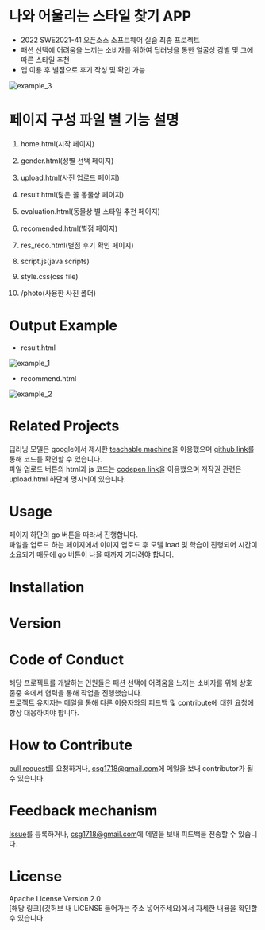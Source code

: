 # 나와 어울리는 스타일 찾기 APP
- 2022 SWE2021-41 오픈소스 소프트웨어 실습 최종 프로젝트
- 패션 선택에 어려움을 느끼는 소비자를 위하여 딥러닝을 통한 얼굴상 감별 및 그에 따른 스타일 추천
- 앱 이용 후 별점으로 후기 작성 및 확인 가능  

![example_3](https://user-images.githubusercontent.com/64960264/204803700-81072415-f1d3-453a-8782-e93f7dda79b8.PNG)


# 페이지 구성 파일 별 기능 설명
1. home.html(시작 페이지)

2. gender.html(성별 선택 페이지)

3. upload.html(사진 업로드 페이지)

4. result.html(닮은 꼴 동물상 페이지)

5. evaluation.html(동물상 별 스타일 추천 페이지)

6. recomended.html(별점 페이지)

7. res_reco.html(별점 후기 확인 페이지)

8. script.js(java scripts)

9. style.css(css file)

10. /photo(사용한 사진 폴더)

# Output Example

- result.html  

![example_1](https://user-images.githubusercontent.com/64960264/204799649-6c515d4a-254d-44c3-a006-2eeaae750464.PNG)


- recommend.html  

![example_2](https://user-images.githubusercontent.com/64960264/204799689-745a5c1f-88e7-4f2c-bbe5-d23943a2d51f.PNG)


# Related Projects
딥러닝 모델은 google에서 제시한 [teachable machine](https://teachablemachine.withgoogle.com/)을 이용했으며 [github link](https://github.com/googlecreativelab/teachablemachine-community)를 통해 코드를 확인할 수 있습니다.  
파일 업로드 버튼의 html과 js 코드는 [codepen link](https://codepen.io/aaronvanston/pen/yNYOXR)을 이용했으며 저작권 관련은 upload.html 하단에 명시되어 있습니다.

# Usage
페이지 하단의 go 버튼을 따라서 진행합니다.  
파일을 업로드 하는 페이지에서 이미지 업로드 후 모델 load 및 학습이 진행되어 시간이 소요되기 때문에 go 버튼이 나올 때까지 기다려야 합니다.

# Installation

# Version

# Code of Conduct
해당 프로젝트를 개발하는 인원들은 패션 선택에 어려움을 느끼는 소비자를 위해 상호 존중 속에서 협력을 통해 작업을 진행했습니다.  
프로젝트 유지자는 메일을 통해 다른 이용자와의 피드백 및 contribute에 대한 요청에 항상 대응하여야 합니다.

# How to Contribute
[pull request](https://github.com/eraw1am/OSSP/pulls)를 요청하거나, <csg1718@gmail.com>에 메일을 보내 contributor가 될 수 있습니다.

# Feedback mechanism
[Issue](https://github.com/eraw1am/OSSP/issues)를 등록하거나, <csg1718@gmail.com>에 메일을 보내 피드백을 전송할 수 있습니다.

# License
Apache License Version 2.0  
[해당 링크](깃허브 내 LICENSE 들어가는 주소 넣어주세요)에서 자세한 내용을 확인할 수 있습니다.

